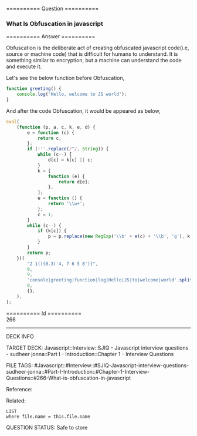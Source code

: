 ========== Question ==========  

### What Is Obfuscation in javascript  

========== Answer ==========  

Obfuscation is the deliberate act of creating obfuscated javascript code(i.e, source or machine code) that is difficult for humans to understand. It is something similar to encryption, but a machine can understand the code and execute it.

Let's see the below function before Obfuscation,

```javascript
function greeting() {
    console.log('Hello, welcome to JS world');
}
```

And after the code Obfuscation, it would be appeared as below,

```javascript
eval(
    (function (p, a, c, k, e, d) {
        e = function (c) {
            return c;
        };
        if (!''.replace(/^/, String)) {
            while (c--) {
                d[c] = k[c] || c;
            }
            k = [
                function (e) {
                    return d[e];
                },
            ];
            e = function () {
                return '\\w+';
            };
            c = 1;
        }
        while (c--) {
            if (k[c]) {
                p = p.replace(new RegExp('\\b' + e(c) + '\\b', 'g'), k[c]);
            }
        }
        return p;
    })(
        "2 1(){0.3('4, 7 6 5 8')}",
        9,
        9,
        'console|greeting|function|log|Hello|JS|to|welcome|world'.split('|'),
        0,
        {},
    ),
);
```

========== Id ==========  
266

---

DECK INFO

TARGET DECK: Javascript::Interview::SJIQ - Javascript interview questions - sudheer jonna::Part I - Introduction::Chapter 1 - Interview Questions

FILE TAGS: #Javascript::#Interview::#SJIQ-Javascript-interview-questions-sudheer-jonna::#Part-I-Introduction::#Chapter-1-Interview-Questions::#266-What-is-obfuscation-in-javascript

Reference:

Related:

```dataview
LIST
where file.name = this.file.name
```

QUESTION STATUS: Safe to store
